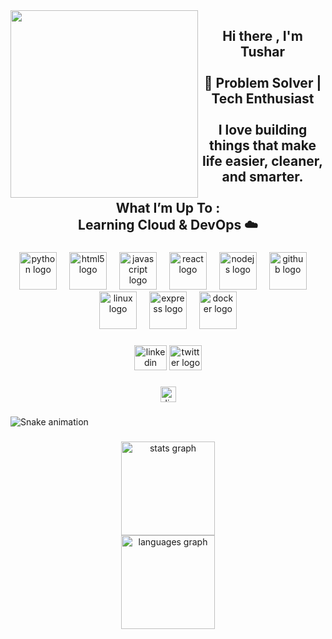 <img align="left" height="300" src="https://media.giphy.com/media/v1.Y2lkPTc5MGI3NjExOHoxenZqcHAwZWg0a3M5eXlib2xjNnBlNnY2a2dxbDlkbDNjcmphMSZlcD12MV9naWZzX3NlYXJjaCZjdD1n/S9d8XB557e8phGLBVS/giphy.gif"  />

###

<h2 align="center">Hi there , I'm Tushar<br><br>🚀  Problem Solver | Tech Enthusiast<br><br>I love building things that make life easier, cleaner, and smarter.<br><br>What I’m Up To :<br>Learning Cloud & DevOps ☁️</h2>

###

<div align="center">
  <img src="https://skillicons.dev/icons?i=py" height="60" alt="python logo"  />
  <img width="12" />
  <img src="https://cdn.jsdelivr.net/gh/devicons/devicon/icons/html5/html5-original.svg" height="60" alt="html5 logo"  />
  <img width="12" />
  <img src="https://cdn.jsdelivr.net/gh/devicons/devicon/icons/javascript/javascript-original.svg" height="60" alt="javascript logo"  />
  <img width="12" />
  <img src="https://cdn.jsdelivr.net/gh/devicons/devicon/icons/react/react-original.svg" height="60" alt="react logo"  />
  <img width="12" />
  <img src="https://cdn.jsdelivr.net/gh/devicons/devicon/icons/nodejs/nodejs-original.svg" height="60" alt="nodejs logo"  />
  <img width="12" />
  <img src="https://skillicons.dev/icons?i=github" height="60" alt="github logo"  />
  <img width="12" />
  <img src="https://cdn.jsdelivr.net/gh/devicons/devicon/icons/linux/linux-original.svg" height="60" alt="linux logo"  />
  <img width="12" />
  <img src="https://cdn.jsdelivr.net/gh/devicons/devicon/icons/express/express-original.svg" height="60" alt="express logo"  />
  <img width="12" />
  <img src="https://cdn.jsdelivr.net/gh/devicons/devicon/icons/docker/docker-original.svg" height="60" alt="docker logo"  />
</div>

###

<div align="center">
  <img src="https://raw.githubusercontent.com/maurodesouza/profile-readme-generator/master/src/assets/icons/social/linkedin/default.svg" width="52" height="40" alt="linkedin logo"  />
  <img src="https://raw.githubusercontent.com/maurodesouza/profile-readme-generator/master/src/assets/icons/social/twitter/default.svg" width="52" height="40" alt="twitter logo"  />
</div>

###

<div align="center">
  <img src="https://img.shields.io/static/v1?message=-tusharx18&logo=discord&label=Discord&color=e6e6fa&logoColor=white&labelColor=7289DA&style=for-the-badge" height="25" alt="discord logo"  />
</div>

###

<img src="https://raw.githubusercontent.com/tusharx1805/tusharx1805/output/snake.svg" alt="Snake animation" />

###

<div align="center">
  <img src="https://github-readme-stats.vercel.app/api?username=tusharx1805&hide_title=true&hide_rank=true&show_icons=true&include_all_commits=true&count_private=true&disable_animations=false&theme=tokyonight&locale=en&hide_border=true&order=1" height="150" alt="stats graph" /> <br>
  <img src="https://github-readme-stats.vercel.app/api/top-langs?username=tusharx1805&locale=en&hide_title=true&layout=compact&card_width=320&langs_count=5&theme=tokyonight&hide_border=true&order=2" height="150" alt="languages graph"  />
</div>

###
